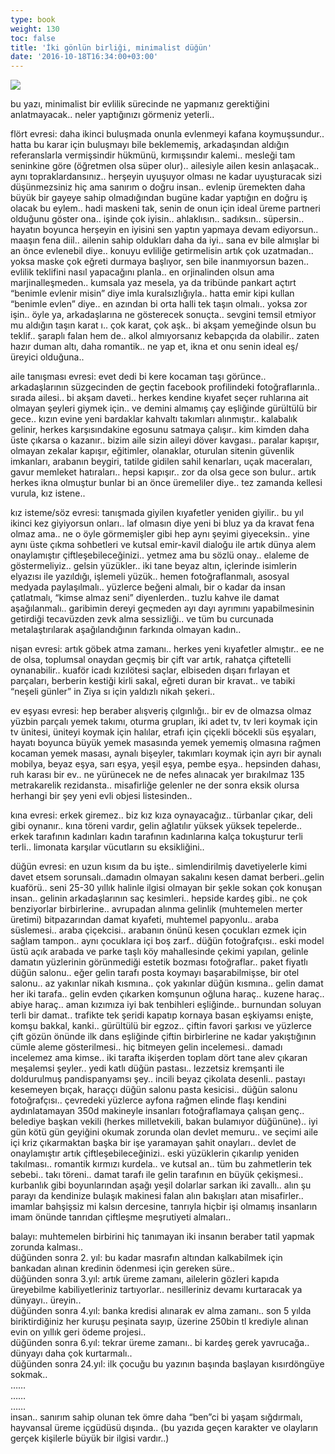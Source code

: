 ```yaml
---
type: book
weight: 130
toc: false
title: 'İki gönlün birliği, minimalist düğün'
date: '2016-10-18T16:34:00+03:00'
---
```

![](/courses/minimalizm/kurban.jpg)

bu yazı, minimalist bir evlilik sürecinde ne yapmanız gerektiğini anlatmayacak.. neler yaptığınızı görmeniz yeterli..  

flört evresi: daha ikinci buluşmada onunla evlenmeyi kafana koymuşsundur.. hatta bu karar için buluşmayı bile beklememiş, arkadaşından aldığın referanslarla vermişsindir hükmünü, kırmışsındır kalemi.. mesleği tam seninkine göre (öğretmen olsa süper olur).. ailesiyle ailen kesin anlaşacak.. aynı topraklardansınız.. herşeyin uyuşuyor olması ne kadar uyuşturacak sizi düşünmezsiniz hiç ama sanırım o doğru insan.. evlenip üremekten daha büyük bir gayeye sahip olmadığından bugüne kadar yaptığın en doğru iş olacak bu eylem.. hadi maskeni tak, senin de onun için ideal üreme partneri olduğunu göster ona.. işinde çok iyisin.. ahlaklısın.. sadıksın.. süpersin.. hayatın boyunca herşeyin en iyisini sen yaptın yapmaya devam ediyorsun.. maaşın fena diil.. ailenin sahip oldukları daha da iyi.. sana ev bile almışlar bi an önce evlenebil diye.. konuyu evliliğe getirmelisin artık çok uzatmadan.. yoksa maske çok eğreti durmaya başlıyor, sen bile inanmıyorsun bazen.. evlilik teklifini nasıl yapacağını planla.. en orjinalinden olsun ama marjinalleşmeden.. kumsala yaz mesela, ya da tribünde pankart açtırt “benimle evlenir misin” diye imla kuralsızlığıyla.. hatta emir kipi kullan “benimle evlen” diye.. en azından bi orta halli tek taşın olmalı.. yoksa zor işin.. öyle ya, arkadaşlarına ne gösterecek sonuçta.. sevgini temsil etmiyor mu aldığın taşın karat ı.. çok karat, çok aşk.. bi akşam yemeğinde olsun bu teklif.. şaraplı falan hem de.. alkol almıyorsanız kebapçıda da olabilir.. zaten hazır duman altı, daha romantik.. ne yap et, ikna et onu senin ideal eş/üreyici olduğuna..  

aile tanışması evresi: evet dedi bi kere kocaman taşı görünce.. arkadaşlarının süzgecinden de geçtin facebook profilindeki fotoğraflarınla.. sırada ailesi.. bi akşam daveti.. herkes kendine kıyafet seçer ruhlarına ait olmayan şeyleri giymek için.. ve demini almamış çay eşliğinde gürültülü bir gece.. kızın evine yeni bardaklar kahvaltı takımları alınmıştır.. kalabalık gelinir, herkes karşısındakine egosunu satmaya çalışır.. kim kimden daha üste çıkarsa o kazanır.. bizim aile sizin aileyi döver kavgası.. paralar kapışır, olmayan zekalar kapışır, eğitimler, olanaklar, oturulan sitenin güvenlik imkanları, arabanın beygiri, tatilde gidilen sahil kenarları, uçak maceraları, gavur memleket hatıraları.. hepsi kapışır.. zor da olsa gece son bulur.. artık herkes ikna olmuştur bunlar bi an önce üremeliler diye.. tez zamanda kellesi vurula, kız istene..  

kız isteme/söz evresi: tanışmada giyilen kıyafetler yeniden giyilir.. bu yıl ikinci kez giyiyorsun onları.. laf olmasın diye yeni bi bluz ya da kravat fena olmaz ama.. ne o öyle görmemişler gibi hep aynı şeyimi giyeceksin.. yine aynı üste çıkma sohbetleri ve kutsal emir-kavil dialoğu ile artık dünya alem onaylamıştır çiftleşebileceğinizi.. yetmez ama bu sözlü onay.. elaleme de göstermeliyiz.. gelsin yüzükler.. iki tane beyaz altın, içlerinde isimlerin elyazısı ile yazıldığı, işlemeli yüzük.. hemen fotoğraflanmalı, asosyal medyada paylaşılmalı.. yüzlerce beğeni almalı, bir o kadar da insan çatlatmalı, “kimse almaz seni” diyenlerden.. tuzlu kahve ile damat aşağılanmalı.. garibimin dereyi geçmeden ayı dayı ayrımını yapabilmesinin getirdiği tecavüzden zevk alma sessizliği.. ve tüm bu curcunada metalaştırılarak aşağılandığının farkında olmayan kadın..  

nişan evresi: artık göbek atma zamanı.. herkes yeni kıyafetler almıştır.. ee ne de olsa, toplumsal onaydan geçmiş bir çift var artık, rahatça çiftetelli oynanabilir.. kuaför icadı kızılötesi saçlar, elbiseden dışarı fırlayan et parçaları, berberin kestiği kirli sakal, eğreti duran bir kravat.. ve tabiki “neşeli günler” in Ziya sı için yaldızlı nikah şekeri..   

ev eşyası evresi: hep beraber alışveriş çılgınlığı.. bir ev de olmazsa olmaz yüzbin parçalı yemek takımı, oturma grupları, iki adet tv, tv leri koymak için tv ünitesi, üniteyi koymak için halılar, etrafı için çiçekli böcekli süs eşyaları, hayatı boyunca büyük yemek masasında yemek yememiş olmasına rağmen kocaman yemek masası, aynalı bişeyler, takımları koymak için ayrı bir aynalı mobilya, beyaz eşya, sarı eşya, yeşil eşya, pembe eşya.. hepsinden dahası, ruh karası bir ev.. ne yürünecek ne de nefes alınacak yer bırakılmaz 135 metrakarelik rezidansta.. misafirliğe gelenler ne der sonra eksik olursa herhangi bir şey yeni evli objesi listesinden..   

kına evresi: erkek giremez.. biz kız kıza oynayacağız.. türbanlar çıkar, deli gibi oynanır.. kına töreni vardır, gelin ağlatılır yüksek yüksek tepelerde.. erkek tarafının kadınları kadın tarafının kadınlarına kalça tokuşturur terli terli.. limonata karşılar vücutların su eksikliğini..   

düğün evresi: en uzun kısım da bu işte.. simlendirilmiş davetiyelerle kimi davet etsem sorunsalı..damadın olmayan sakalını kesen damat berberi..gelin kuaförü.. seni 25-30 yıllık halinle ilgisi olmayan bir şekle sokan çok konuşan insan..  gelinin arkadaşlarının saç kesimleri.. hepside kardeş gibi.. ne çok benziyorlar birbirlerine..  avrupadan alınma gelinlik (muhtemelen merter üretimi)  bitpazarından damat kıyafeti, muhtemel papyonlu..  araba süslemesi.. araba çiçekcisi.. arabanın önünü kesen çocukları ezmek için sağlam tampon.. aynı çocuklara içi boş zarf..  düğün fotoğrafçısı.. eski model üstü açık arabada ve parke taşlı köy mahallesinde çekimi yapılan, gelinle damatın yüzlerinin görünmediği estetik bozması fotoğraflar..   paket fiyatlı düğün salonu.. eğer gelin tarafı posta koymayı başarabilmişse, bir otel salonu..   az yakınlar nikah kısmına.. çok yakınlar düğün kısmına.. gelin damat her iki tarafa..  gelin evden çıkarken komşunun oğluna haraç.. kuzene haraç.. abiye haraç.. aman kızımıza iyi bak tenbihleri eşliğinde..  burnundan soluyan terli bir damat.. trafikte tek şeridi kapatıp kornaya basan eşkiyamsı enişte, komşu bakkal, kanki.. gürültülü bir egzoz..  çiftin favori şarkısı ve yüzlerce çift gözün önünde ilk dans eşliğinde çiftin birbirlerine ne kadar yakıştığının cümle aleme gösterilmesi.. hiç bitmeyen gelin incelemesi.. damadı incelemez ama kimse..  iki tarafta ikişerden toplam dört tane alev çıkaran meşalemsi şeyler..   yedi katlı düğün pastası.. lezzetsiz kremşanti ile doldurulmuş pandispanyamsı şey.. incili beyaz çikolata desenli.. pastayı kesemeyen bıçak, haraççı düğün salonu pasta kesicisi..   düğün salonu fotoğrafçısı.. çevredeki yüzlerce ayfona rağmen elinde flaşı kendini aydınlatamayan 350d makineyle insanları fotoğraflamaya çalışan genç..   belediye başkan vekili (herkes milletvekili, bakan bulamıyor düğününe).. iyi gün kötü gün geyiğini okumak zorunda olan devlet memuru.. ve seçimi aile içi kriz çıkarmaktan başka bir işe yaramayan şahit onayları.. devlet de onaylamıştır artık çiftleşebileceğinizi.. eski yüzüklerin çıkarılıp yeniden takılması.. romantik kırmızı kurdela..   ve kutsal an.. tüm bu zahmetlerin tek sebebi.. takı töreni.. damat tarafı ile gelin tarafının en büyük çekişmesi.. kurbanlık gibi boyunlarından aşağı yeşil dolarlar sarkan iki zavallı.. alın şu parayı da kendinize bulaşık makinesi falan alın bakışları atan misafirler..  imamlar bahşişsiz mi kalsın dercesine, tanrıyla hiçbir işi olmamış insanların imam önünde tanrıdan çiftleşme meşrutiyeti almaları..  


balayı: muhtemelen birbirini hiç tanımayan iki insanın beraber tatil yapmak zorunda kalması..   
düğünden sonra 2. yıl: bu kadar masrafın altından kalkabilmek için bankadan alınan kredinin ödenmesi için gereken süre..  
düğünden sonra 3.yıl: artık üreme zamanı, ailelerin gözleri kapıda üreyebilme kabiliyetleriniz tartıyorlar.. nesilleriniz devamı kurtaracak ya dünyayı.. üreyin..  
düğünden sonra 4.yıl: banka kredisi alınarak ev alma zamanı.. son 5 yılda biriktirdiğiniz her kuruşu peşinata sayıp, üzerine 250bin tl krediyle alınan evin on yıllık geri ödeme projesi..  
düğünden sonra 6.yıl: tekrar üreme zamanı.. bi kardeş gerek yavrucağa.. dünyayı daha çok kurtarmalı..  
düğünden sonra 24.yıl: ilk çocuğu bu yazının başında başlayan kısırdöngüye sokmak..  
……  
……  
……  
insan..   sanırım sahip olunan tek ömre daha “ben”ci bi yaşam sığdırmalı, hayvansal üreme içgüdüsü dışında..  (bu yazıda geçen karakter ve olayların gerçek kişilerle büyük bir ilgisi vardır..) 
    
